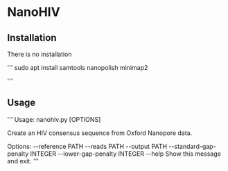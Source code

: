 # NanoHIV

## Installation

There is no installation 

'''
sudo apt install samtools nanopolish minimap2  

'''

## Usage

'''
Usage: nanohiv.py [OPTIONS]

  Create an HIV consensus sequence from Oxford Nanopore data.

Options:
  --reference PATH
  --reads PATH
  --output PATH
  --standard-gap-penalty INTEGER
  --lower-gap-penalty INTEGER
  --help                          Show this message and exit.
'''

